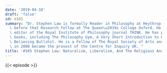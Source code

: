 ```yaml
---
date: '2019-04-18'
draft: 'false'
id: e165
summary: "Dr. Stephen Law is formally Reader in Philosophy at Heythrop College, and\
  \ before that Research Fellow at The Queen\u2019s College Oxford. He is currently\
  \ editor of the Royal Institute of Philosophy journal THINK. He has published several\
  \ books, including The Philosophy Gym, A Very Short Introduction to Humanism, and\
  \ Believing Bullshit. He is a Fellow of The Royal Society of Arts and Commerce and\
  \ in 2008 became the provost of the Centre for Inquiry UK. "
title: '#165 Stephen Law: Naturalism, Liberalism, And The Religious And The Atheists'
---
```

{{< episode >}}
